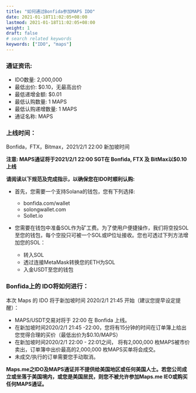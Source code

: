 ```yaml
---
title: "如何通过Bonfida参加MAPS IDO"
date: 2021-01-18T11:02:05+08:00
lastmod: 2021-01-18T11:02:05+08:00
weight: 1
draft: false
# search related keywords
keywords: ["IDO", "maps"]
---
```


### 通证资讯:

- IDO数量: 2,000,000
- 最低出价: $0.10，无最高出价
- 最低递增金额: $0.01
- 最低认购数量: 1 MAPS
- 最低认购递增数量: 1 MAPS
- 通证名称: MAPS


### 上线时间： 

Bonfida，FTX，Bitmax，2021/2/1 22:00 新加坡时间


**注意:  MAPS通证将于2021/2/1 22:00 SGT在 Bonfida, FTX 及 BitMax以$0.10上线**

**请阅读以下规范及完成指示，以确保您在IDO时顺利认购:**

- 首先，您需要一个支持Solana的钱包，您有下列选择:

  - bonfida.com/wallet
  - solongwallet.com
  - Sollet.io


- 您需要在钱包中准备SOL作为矿工费。为了使用户便捷操作，我们将空投SOL至您的钱包，每个空投只可被一个SOL或IP位址接收。您也可透过下列方法增加您的SOL：

  - 转入SOL
  - 透过连接MetaMask转换您的ETH为SOL
  - 入金USDT至您的钱包


### Bonfida上的 IDO将如何进行：

本次 Maps 的 IDO 将于新加坡时间 2020/2/1 21:45 开始（建议您提早设定提醒）：

- MAPS/USDT交易对将于 22:00 在 Bonfida 上线。
- 在新加坡时间2020/2/1 21:45 -22:00，您将有15分钟的时间在订单簿上给出您觉得合理的买价（最低出价为$0.10/MAPS）
- 在新加坡时间2020/2/1 22:00 - 22:01之间， 将有2,000,000 枚MAPS被市价卖出，订单簿中出价最高的2,000,000 枚MAPS买单将会成交。
- 未成交/执行的订单需要您手动取消。


**Maps.me之IDO及MAPS通证并不提供给美国地区或任何美国人士。若您公司成立或坐落于美国境内，或您是美国居民，则您不被允许参加Maps.me IEO或购买任何MAPS通证。**
